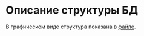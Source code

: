 # Описание структуры БД
В графическом виде структура показана в [файле](https://github.com/VarlamovGeorge/LP_PhotoAnalyzer/blob/master/docs/db_descr/db.jpg). 
